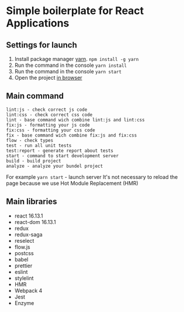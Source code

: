 <h1>Simple boilerplate for React Applications</h1>

Settings for launch
-----------------------------------

1. Install package manager [yarn](https://yarnpkg.com/).
```npm install -g yarn```
2. Run the command in the console ```yarn install```
3. Run the command in the console ```yarn start```
4. Open the project [in browser](http://localhost:3000)


Main command
-----------------------------------

```
lint:js - check correct js code
lint:css - check correct css code
lint - base command wich combine lint:js and lint:css
fix:js - formatting your js code
fix:css - formatting your css code
fix - base command wich combine fix:js and fix:css
flow - check types
test - run all unit tests
test:report - generate report about tests
start - command to start development server
build - build project
analyze - analyze your bundel project
```

For example ```yarn start``` - launch server
It's not necessary to reload the page because we use Hot Module Replacement (HMR)


Main libraries
 -----------------------------------

- react 16.13.1
- react-dom 16.13.1
- redux
- redux-saga
- reselect
- flow.js
- postcss
- babel
- prettier
- eslint
- stylelint
- HMR
- Webpack 4
- Jest
- Enzyme
